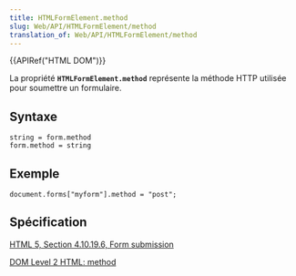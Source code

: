 ```yaml
---
title: HTMLFormElement.method
slug: Web/API/HTMLFormElement/method
translation_of: Web/API/HTMLFormElement/method
---
```

{{APIRef("HTML DOM")}}

La propriété **`HTMLFormElement.method`** représente la méthode HTTP utilisée pour soumettre un formulaire.

## Syntaxe

    string = form.method
    form.method = string

## Exemple

    document.forms["myform"].method = "post";

## Spécification

[HTML 5, Section 4.10.19.6, Form submission](http://www.w3.org/TR/html5/association-of-controls-and-forms.html#dom-fs-method)

[DOM Level 2 HTML: method](http://www.w3.org/TR/DOM-Level-2-HTML/html.html#ID-82545539)
